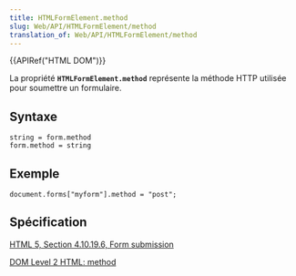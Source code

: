 ```yaml
---
title: HTMLFormElement.method
slug: Web/API/HTMLFormElement/method
translation_of: Web/API/HTMLFormElement/method
---
```

{{APIRef("HTML DOM")}}

La propriété **`HTMLFormElement.method`** représente la méthode HTTP utilisée pour soumettre un formulaire.

## Syntaxe

    string = form.method
    form.method = string

## Exemple

    document.forms["myform"].method = "post";

## Spécification

[HTML 5, Section 4.10.19.6, Form submission](http://www.w3.org/TR/html5/association-of-controls-and-forms.html#dom-fs-method)

[DOM Level 2 HTML: method](http://www.w3.org/TR/DOM-Level-2-HTML/html.html#ID-82545539)
